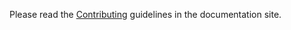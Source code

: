 Please read the [Contributing](https://docs.pybalebot.dev/en/dev-3.x/contributing.html) guidelines in the documentation site.
